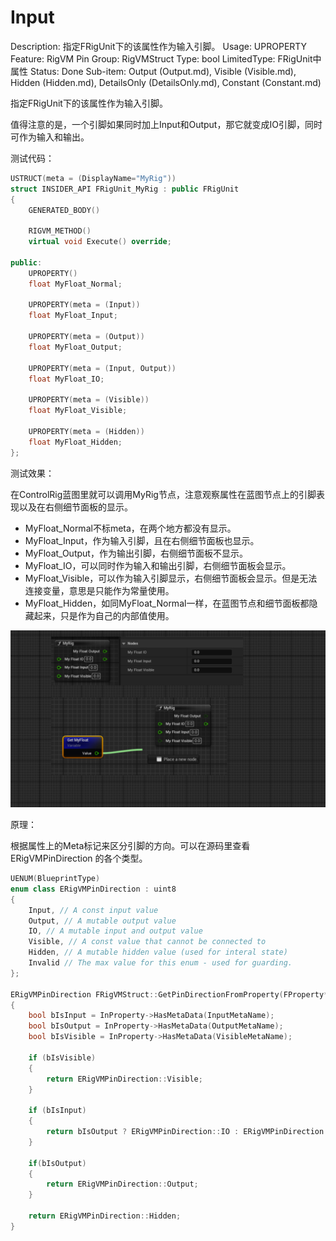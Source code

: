 # Input

Description: 指定FRigUnit下的该属性作为输入引脚。
Usage: UPROPERTY
Feature: RigVM Pin
Group: RigVMStruct
Type: bool
LimitedType: FRigUnit中属性
Status: Done
Sub-item: Output (Output.md), Visible (Visible.md), Hidden (Hidden.md), DetailsOnly (DetailsOnly.md), Constant (Constant.md)

指定FRigUnit下的该属性作为输入引脚。

值得注意的是，一个引脚如果同时加上Input和Output，那它就变成IO引脚，同时可作为输入和输出。

测试代码：

```cpp
USTRUCT(meta = (DisplayName="MyRig"))
struct INSIDER_API FRigUnit_MyRig : public FRigUnit
{
	GENERATED_BODY()

	RIGVM_METHOD()
	virtual void Execute() override;

public:
	UPROPERTY()
	float MyFloat_Normal;

	UPROPERTY(meta = (Input))
	float MyFloat_Input;

	UPROPERTY(meta = (Output))
	float MyFloat_Output;

	UPROPERTY(meta = (Input, Output))
	float MyFloat_IO;

	UPROPERTY(meta = (Visible))
	float MyFloat_Visible;

	UPROPERTY(meta = (Hidden))
	float MyFloat_Hidden;
};
```

测试效果：

在ControlRig蓝图里就可以调用MyRig节点，注意观察属性在蓝图节点上的引脚表现以及在右侧细节面板的显示。

- MyFloat_Normal不标meta，在两个地方都没有显示。
- MyFloat_Input，作为输入引脚，且在右侧细节面板也显示。
- MyFloat_Output，作为输出引脚，右侧细节面板不显示。
- MyFloat_IO，可以同时作为输入和输出引脚，右侧细节面板会显示。
- MyFloat_Visible，可以作为输入引脚显示，右侧细节面板会显示。但是无法连接变量，意思是只能作为常量使用。
- MyFloat_Hidden，如同MyFloat_Normal一样，在蓝图节点和细节面板都隐藏起来，只是作为自己的内部值使用。

![Untitled](Input/Untitled.png)

原理：

根据属性上的Meta标记来区分引脚的方向。可以在源码里查看ERigVMPinDirection 的各个类型。

```cpp
UENUM(BlueprintType)
enum class ERigVMPinDirection : uint8
{
	Input, // A const input value
	Output, // A mutable output value
	IO, // A mutable input and output value
	Visible, // A const value that cannot be connected to
	Hidden, // A mutable hidden value (used for interal state)
	Invalid // The max value for this enum - used for guarding.
};

ERigVMPinDirection FRigVMStruct::GetPinDirectionFromProperty(FProperty* InProperty)
{
	bool bIsInput = InProperty->HasMetaData(InputMetaName);
	bool bIsOutput = InProperty->HasMetaData(OutputMetaName);
	bool bIsVisible = InProperty->HasMetaData(VisibleMetaName);

	if (bIsVisible)
	{
		return ERigVMPinDirection::Visible;
	}
	
	if (bIsInput)
	{
		return bIsOutput ? ERigVMPinDirection::IO : ERigVMPinDirection::Input;
	} 
	
	if(bIsOutput)
	{
		return ERigVMPinDirection::Output;
	}

	return ERigVMPinDirection::Hidden;
}
```